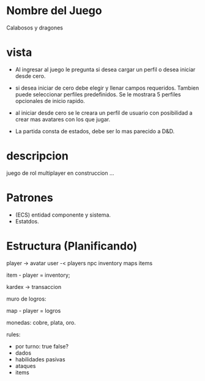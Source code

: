 # Nombre del Juego

Calabosos y dragones

# vista
- Al ingresar al juego le pregunta si desea cargar un perfil o desea iniciar desde cero.

- si desea iniciar de cero debe elegir y llenar campos requeridos. Tambien puede seleccionar perfiles predefinidos. Se le mostrara 5 perfiles opcionales de inicio rapido.

- al iniciar desde cero se le creara un perfil de usuario con posibilidad a crear mas avatares con los que jugar.

- La partida consta de estados, debe ser lo mas parecido a D&D.

# descripcion

juego de rol multiplayer en construccion ...

# Patrones
  - (ECS) entidad componente y sistema.
  - Estatdos.

# Estructura (Planificando)

player -> avatar
user -< players
npc
inventory
maps
items

item - player = inventory;

kardex -> transaccion

muro de logros:

map - player = logros

monedas: cobre, plata, oro.

rules:
- por turno: true false?
- dados
- habilidades pasivas
- ataques
- items
